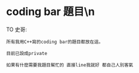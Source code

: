 # coding bar 題目\n

TO 史哥:  

    所有我用C++寫的coding bar的題目都放在這。  
    
    目前已設成private  
    
    如果有什麼需要我題目幫忙的 直接line我就好 都自己人別客氣  
    
